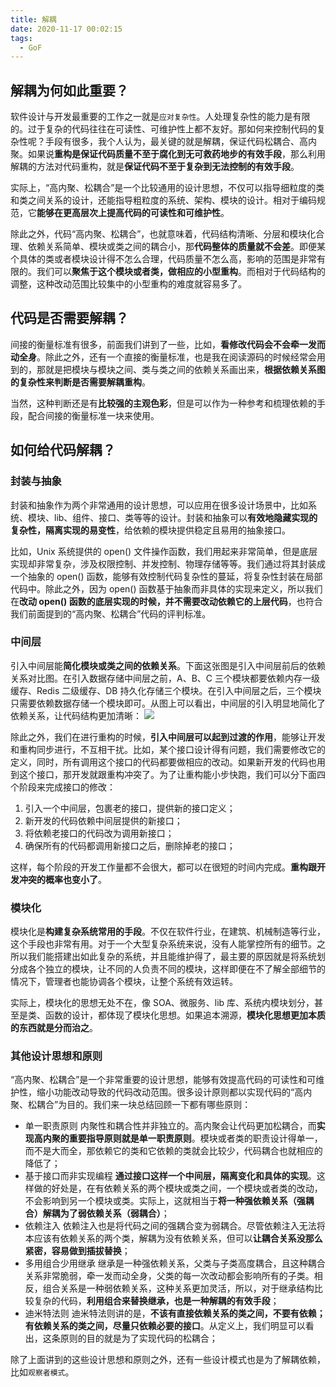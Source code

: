 ```yaml
---
title: 解耦
date: 2020-11-17 00:02:15
tags:
  - GoF
---
```

## 解耦为何如此重要？
软件设计与开发最重要的工作之一就是`应对复杂性`。人处理复杂性的能力是有限的。过于复杂的代码往往在可读性、可维护性上都不友好。那如何来控制代码的复杂性呢？手段有很多，我个人认为，最关键的就是解耦，保证代码松耦合、高内聚。如果说**重构是保证代码质量不至于腐化到无可救药地步的有效手段**，那么利用解耦的方法对代码重构，就是**保证代码不至于复杂到无法控制的有效手段**。

实际上，“高内聚、松耦合”是一个比较通用的设计思想，不仅可以指导细粒度的类和类之间关系的设计，还能指导粗粒度的系统、架构、模块的设计。相对于编码规范，它**能够在更高层次上提高代码的可读性和可维护性**。

除此之外，代码“高内聚、松耦合”，也就意味着，代码结构清晰、分层和模块化合理、依赖关系简单、模块或类之间的耦合小，那**代码整体的质量就不会差**。即便某个具体的类或者模块设计得不怎么合理，代码质量不怎么高，影响的范围是非常有限的。我们可以**聚焦于这个模块或者类，做相应的小型重构**。而相对于代码结构的调整，这种改动范围比较集中的小型重构的难度就容易多了。

## 代码是否需要解耦？
间接的衡量标准有很多，前面我们讲到了一些，比如，**看修改代码会不会牵一发而动全身**。除此之外，还有一个直接的衡量标准，也是我在阅读源码的时候经常会用到的，那就是把模块与模块之间、类与类之间的依赖关系画出来，**根据依赖关系图的复杂性来判断是否需要解耦重构**。

当然，这种判断还是有**比较强的主观色彩**，但是可以作为一种参考和梳理依赖的手段，配合间接的衡量标准一块来使用。
<!--more-->

## 如何给代码解耦？
### 封装与抽象
封装和抽象作为两个非常通用的设计思想，可以应用在很多设计场景中，比如系统、模块、lib、组件、接口、类等等的设计。封装和抽象可以**有效地隐藏实现的复杂性，隔离实现的易变性**，给依赖的模块提供稳定且易用的抽象接口。

比如，Unix 系统提供的 open() 文件操作函数，我们用起来非常简单，但是底层实现却非常复杂，涉及权限控制、并发控制、物理存储等等。我们通过将其封装成一个抽象的 open() 函数，能够有效控制代码复杂性的蔓延，将复杂性封装在局部代码中。除此之外，因为 open() 函数基于抽象而非具体的实现来定义，所以我们在**改动 open() 函数的底层实现的时候，并不需要改动依赖它的上层代码**，也符合我们前面提到的“高内聚、松耦合”代码的评判标准。

### 中间层
引入中间层能**简化模块或类之间的依赖关系**。下面这张图是引入中间层前后的依赖关系对比图。在引入数据存储中间层之前，A、B、C 三个模块都要依赖内存一级缓存、Redis 二级缓存、DB 持久化存储三个模块。在引入中间层之后，三个模块只需要依赖数据存储一个模块即可。从图上可以看出，中间层的引入明显地简化了依赖关系，让代码结构更加清晰：
![](https://raw.githubusercontent.com/was48i/mPOST/master/GoF/01.png)

除此之外，我们在进行重构的时候，**引入中间层可以起到过渡的作用**，能够让开发和重构同步进行，不互相干扰。比如，某个接口设计得有问题，我们需要修改它的定义，同时，所有调用这个接口的代码都要做相应的改动。如果新开发的代码也用到这个接口，那开发就跟重构冲突了。为了让重构能小步快跑，我们可以分下面四个阶段来完成接口的修改：
1. 引入一个中间层，包裹老的接口，提供新的接口定义；
2. 新开发的代码依赖中间层提供的新接口；
3. 将依赖老接口的代码改为调用新接口；
4. 确保所有的代码都调用新接口之后，删除掉老的接口；

这样，每个阶段的开发工作量都不会很大，都可以在很短的时间内完成。**重构跟开发冲突的概率也变小了**。

### 模块化
模块化是**构建复杂系统常用的手段**。不仅在软件行业，在建筑、机械制造等行业，这个手段也非常有用。对于一个大型复杂系统来说，没有人能掌控所有的细节。之所以我们能搭建出如此复杂的系统，并且能维护得了，最主要的原因就是将系统划分成各个独立的模块，让不同的人负责不同的模块，这样即便在不了解全部细节的情况下，管理者也能协调各个模块，让整个系统有效运转。

实际上，模块化的思想无处不在，像 SOA、微服务、lib 库、系统内模块划分，甚至是类、函数的设计，都体现了模块化思想。如果追本溯源，**模块化思想更加本质的东西就是分而治之**。

### 其他设计思想和原则
“高内聚、松耦合”是一个非常重要的设计思想，能够有效提高代码的可读性和可维护性，缩小功能改动导致的代码改动范围。很多设计原则都以实现代码的“高内聚、松耦合”为目的。我们来一块总结回顾一下都有哪些原则：
- 单一职责原则
内聚性和耦合性并非独立的。高内聚会让代码更加松耦合，而**实现高内聚的重要指导原则就是单一职责原则**。模块或者类的职责设计得单一，而不是大而全，那依赖它的类和它依赖的类就会比较少，代码耦合也就相应的降低了；
- 基于接口而非实现编程
  **通过接口这样一个中间层，隔离变化和具体的实现**。这样做的好处是，在有依赖关系的两个模块或类之间，一个模块或者类的改动，不会影响到另一个模块或类。实际上，这就相当于**将一种强依赖关系（强耦合）解耦为了弱依赖关系（弱耦合）**；
- 依赖注入
依赖注入也是将代码之间的强耦合变为弱耦合。尽管依赖注入无法将本应该有依赖关系的两个类，解耦为没有依赖关系，但可以**让耦合关系没那么紧密，容易做到插拔替换**；
- 多用组合少用继承
继承是一种强依赖关系，父类与子类高度耦合，且这种耦合关系非常脆弱，牵一发而动全身，父类的每一次改动都会影响所有的子类。相反，组合关系是一种弱依赖关系，这种关系更加灵活，所以，对于继承结构比较复杂的代码，**利用组合来替换继承，也是一种解耦的有效手段**；
- 迪米特法则
迪米特法则讲的是，**不该有直接依赖关系的类之间，不要有依赖；有依赖关系的类之间，尽量只依赖必要的接口**。从定义上，我们明显可以看出，这条原则的目的就是为了实现代码的松耦合；

除了上面讲到的这些设计思想和原则之外，还有一些设计模式也是为了解耦依赖，比如`观察者模式`。
